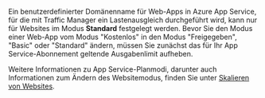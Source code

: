Ein benutzerdefinierter Domänenname für Web-Apps in Azure App Service, für die mit Traffic Manager ein Lastenausgleich durchgeführt wird, kann nur für Websites im Modus **Standard** festgelegt werden. Bevor Sie den Modus einer Web-App vom Modus "Kostenlos" in den Modus "Freigegeben", "Basic" oder "Standard" ändern, müssen Sie zunächst das für Ihr App Service-Abonnement geltende Ausgabenlimit aufheben. 

Weitere Informationen zu App Service-Planmodi, darunter auch Informationen zum Ändern des Websitemodus, finden Sie unter [Skalieren von Websites](../articles/app-service-web/web-sites-scale.md).

